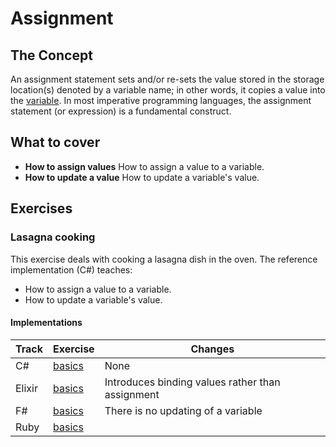# Assignment

## The Concept

An assignment statement sets and/or re-sets the value stored in the storage location(s) denoted by a variable name; in other words, it copies a value into the [variable][concept-variables]. In most imperative programming languages, the assignment statement (or expression) is a fundamental construct.

## What to cover

- **How to assign values** How to assign a value to a variable.
- **How to update a value** How to update a variable's value.

## Exercises

### Lasagna cooking

This exercise deals with cooking a lasagna dish in the oven. The reference implementation (C#) teaches:

- How to assign a value to a variable.
- How to update a variable's value.

#### Implementations

| Track       | Exercise                             | Changes                                          |
| ----------- | ------------------------------------ | ------------------------------------------------ |
| C#          | [basics][implementation-csharp]      | None                                             |
| Elixir      | [basics][implementation-elixir]      | Introduces binding values rather than assignment |
| F#          | [basics][implementation-fsharp]      | There is no updating of a variable               |
| Ruby        | [basics][implementation-ruby]        |                                                  |

[implementation-csharp]: ../../languages/csharp/exercises/concept/basics/.docs/introduction.md
[implementation-elixir]: ../../languages/elixir/exercises/concept/basics/.docs/introduction.md
[implementation-fsharp]: ../../languages/fsharp/exercises/concept/basics/.docs/introduction.md
[implementation-ruby]: ../../languages/ruby/exercises/concept/basics/.docs/introduction.md
[concept-variables]: ./variables.md
